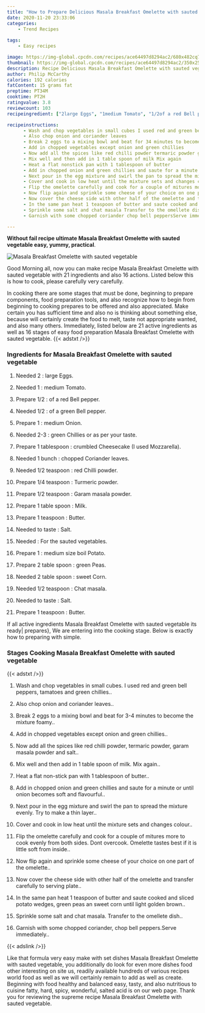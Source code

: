 ```yaml
---
title: "How to Prepare Delicious Masala Breakfast Omelette with sauted vegetable"
date: 2020-11-20 23:33:06
categories:
    - Trend Recipes
    
tags:
    - Easy recipes

image: https://img-global.cpcdn.com/recipes/ace64497d8294ac2/680x482cq70/masala-breakfast-omelette-with-sauted-vegetable-recipe-main-photo.jpg
thumbnail: https://img-global.cpcdn.com/recipes/ace64497d8294ac2/350x250cq70/masala-breakfast-omelette-with-sauted-vegetable-recipe-main-photo.jpg
description: Recipe Delicious Masala Breakfast Omelette with sauted vegetable with 21 ingredients and 16 stages of easy cooking.
author: Philip McCarthy
calories: 192 calories
fatContent: 15 grams fat
preptime: PT34M
cooktime: PT2H
ratingvalue: 3.8
reviewcount: 103
recipeingredient: ["2large Eggs", "1medium Tomato", "1/2of a red Bell pepper", "1/2of a green Bell pepper", "1medium Onion", "2-3green Chillies or as per your taste", "1 tablespooncrumbled Cheesecake I used Mozzarella", "1 bunchchopped Coriander leaves", "1/2 teaspoonred Chilli powder", "1/4  teaspoonTurmeric powder", "1/2 teaspoonGaram masala powder", "1 table spoonMilk", "1 teaspoonButter", "to tasteSalt", "For the sauted vegetables", "1medium size boil Potato", "2 table spoongreen Peas", "2 table spoonsweet Corn", "1/2 teaspoonChat masala", "to tasteSalt", "1 teaspoonButter"]

recipeinstructions: 
      - Wash and chop vegetables in small cubes I used red and green bell peppers tamatoes and green chillies 
      - Also chop onion and coriander leaves 
      - Break 2 eggs to a mixing bowl and beat for 34 minutes to become the mixture foamy 
      - Add in chopped vegetables except onion and green chillies 
      - Now add all the spices like red chilli powder termaric powder garam masala powder and salt 
      - Mix well and then add in 1 table spoon of milk Mix again 
      - Heat a flat nonstick pan with 1 tablespoon of butter 
      - Add in chopped onion and green chillies and saute for a minute or until onion becomes soft and flavourful 
      - Next pour in the egg mixture and swirl the pan to spread the mixture evenly Try to make a thin layer 
      - Cover and cook in low heat until the mixture sets and changes colour 
      - Flip the omelette carefully and cook for a couple of mitures more to cook evenly from both sides Dont overcook Omelette tastes best if it is little soft from inside 
      - Now flip again and sprinkle some cheese of your choice on one part of the omelette 
      - Now cover the cheese side with other half of the omelette and transfer carefully to serving plate 
      - In the same pan heat 1 teaspoon of butter and saute cooked and sliced potato wedges green peas an sweet corn until light golden brown 
      - Sprinkle some salt and chat masala Transfer to the omellete dish 
      - Garnish with some chopped coriander chop bell peppersServe immediately

---
```




**Without fail recipe ultimate Masala Breakfast Omelette with sauted vegetable easy, yummy, practical**. 


![Masala Breakfast Omelette with sauted vegetable](https://img-global.cpcdn.com/recipes/ace64497d8294ac2/680x482cq70/masala-breakfast-omelette-with-sauted-vegetable-recipe-main-photo.jpg "Masala Breakfast Omelette with sauted vegetable")




Good Morning all, now you can make recipe Masala Breakfast Omelette with sauted vegetable with 21 ingredients and also 16 actions. Listed below this is how to cook, please carefully very carefully.

In cooking there are some stages that must be done, beginning to prepare components, food preparation tools, and also recognize how to begin from beginning to cooking prepares to be offered and also appreciated. Make certain you has sufficient time and also no is thinking about something else, because will certainly create the food to melt, taste not appropriate wanted, and also many others. Immediately, listed below are 21 active ingredients as well as 16 stages of easy food preparation Masala Breakfast Omelette with sauted vegetable.
{{< adstxt />}}

### Ingredients for Masala Breakfast Omelette with sauted vegetable


1. Needed 2 : large Eggs.

1. Needed 1 : medium Tomato.

1. Prepare 1/2 : of a red Bell pepper.

1. Needed 1/2 : of a green Bell pepper.

1. Prepare 1 : medium Onion.

1. Needed 2-3 : green Chillies or as per your taste.

1. Prepare 1 tablespoon : crumbled Cheesecake (I used Mozzarella).

1. Needed 1 bunch : chopped Coriander leaves.

1. Needed 1/2 teaspoon : red Chilli powder.

1. Prepare 1/4  teaspoon : Turmeric powder.

1. Prepare 1/2 teaspoon : Garam masala powder.

1. Prepare 1 table spoon : Milk.

1. Prepare 1 teaspoon : Butter.

1. Needed to taste : Salt.

1. Needed  : For the sauted vegetables.

1. Prepare 1 : medium size boil Potato.

1. Prepare 2 table spoon : green Peas.

1. Needed 2 table spoon : sweet Corn.

1. Needed 1/2 teaspoon : Chat masala.

1. Needed to taste : Salt.

1. Prepare 1 teaspoon : Butter.



If all active ingredients Masala Breakfast Omelette with sauted vegetable its ready| prepares}, We are entering into the cooking stage. Below is exactly how to preparing with simple.

### Stages Cooking Masala Breakfast Omelette with sauted vegetable

{{< adstxt />}}


1. Wash and chop vegetables in small cubes. I used red and green bell peppers, tamatoes and green chillies..



1. Also chop onion and coriander leaves..



1. Break 2 eggs to a mixing bowl and beat for 3-4 minutes to become the mixture foamy..



1. Add in chopped vegetables except onion and green chillies..



1. Now add all the spices like red chilli powder, termaric powder, garam masala powder and salt..



1. Mix well and then add in 1 table spoon of milk. Mix again..



1. Heat a flat non-stick pan with 1 tablespoon of butter..



1. Add in chopped onion and green chillies and saute for a minute or until onion becomes soft and flavourful..



1. Next pour in the egg mixture and swirl the pan to spread the mixture evenly. Try to make a thin layer..



1. Cover and cook in low heat until the mixture sets and changes colour..



1. Flip the omelette carefully and cook for a couple of mitures more to cook evenly from both sides. Dont overcook. Omelette tastes best if it is little soft from inside..



1. Now flip again and sprinkle some cheese of your choice on one part of the omelette..



1. Now cover the cheese side with other half of the omelette and transfer carefully to serving plate..



1. In the same pan heat 1 teaspoon of butter and saute cooked and sliced potato wedges, green peas an sweet corn until light golden brown..



1. Sprinkle some salt and chat masala. Transfer to the omellete dish..



1. Garnish with some chopped coriander, chop bell peppers.Serve immediately..





{{< adslink />}}

Like that formula very easy make with set dishes Masala Breakfast Omelette with sauted vegetable, you additionally do look for even more dishes food other interesting on site us, readily available hundreds of various recipes world food as well as we will certainly remain to add as well as create. Beginning with food healthy and balanced easy, tasty, and also nutritious to cuisine fatty, hard, spicy, wonderful, salted acid is on our web page. Thank you for reviewing the supreme recipe Masala Breakfast Omelette with sauted vegetable.
